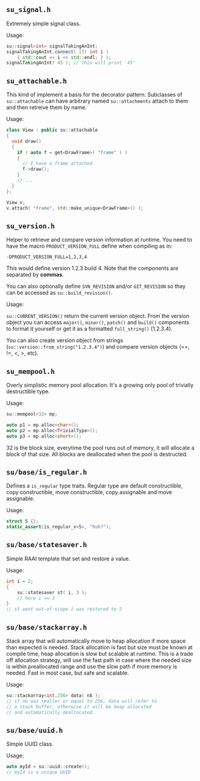 
## `su_signal.h`

Extremely simple signal class.

Usage:
```C++
su::signal<int> signalTakingAnInt;
signalTakingAnInt.connect( []( int i )
	{ std::cout << i << std::endl; } );
signalTakingAnInt( 45 ); // this will print '45'
```

## `su_attachable.h`

This kind of implement a basis for the decorator pattern.
Subclasses of `su::attachable` can have arbitrary named
`su::attachments` attach to them and then retreive them by
name.

Usage:
```C++
class View : public su::attachable
{
  void draw()
  {
    if ( auto f = get<DrawFrame>( "frame" ) )
    {
      // I have a frame attached
      f->draw();
    }
	// ...
  }
};

View v;
v.attach( "frame", std::make_unique<DrawFrame>() );
```

## `su_version.h`

Helper to retrieve and compare version information at
runtime. You need to have the macro `PRODUCT_VERSION_FULL`
define when compiling as in:

	-DPRODUCT_VERSION_FULL=1,2,3,4

This would define version 1.2.3 build 4. Note that the
components are separated by **commas**.

You can also optionally define `SVN_REVISION` and/or
`GIT_REVISION` so they can be accessed as
`su::build_revision()`.

Usage:

`su::CURRENT_VERSION()` return the current version object.
From the version object you can access `major()`, `minor()`,
`patch()` and `build()` components to format it yourself or
get it as a formatted `full_string()` (1.2.3.4).

You can also create version object from strings
(`su::version::from_string("1.2.3.4")`) and compare version
objects (==, !=, <, >, etc).

## `su_mempool.h`

Overly simplistic memory pool allocation. It's a growing only
pool of trivially destructible type.

Usage:
```C++
su::mempool<32> mp;

auto p1 = mp.alloc<char>();
auto p2 = mp.alloc<TrivialType>();
auto p3 = mp.alloc<short>();
```
32 is the block size, everytime the pool runs out of memory,
it will allocate a block of that size. All blocks are
deallocated when the pool is destructed.

## `su/base/is_regular.h`

Defines a `is_regular` type traits. Regular type are  default constructible, copy constructible, move constructible, copy assignable and move assignable.

Usage:
```C++
struct S {};
static_assert(is_regular_v<S>, "huh?");
```

## `su/base/statesaver.h`

Simple RAAI template that set and restore a value.

Usage:
```C++
int i = 2;
{
	su::statesaver st( i, 3 );
	// here i == 3
}
// st went out-of-scope i was restored to 2

```

## `su/base/stackarray.h`

Stack array that will automatically move to heap allocation if more space than expected is needed.  Stack allocation is fast but size must be known at compile time, heap allocation is slow but scalable at runtime. This is a trade off allocation strategy, will use the fast path in case where the needed size is within preallocated range and use the slow path if more memory is needed. Fast in most case, but safe and scalable.

Usage:
```C++
su::stackarray<int,256> data( nb );
// if nb was smaller or equal to 256, data will refer to
// a stack buffer, otherwise it will be heap allocated
// and automatically deallocated.
```

## `su/base/uuid.h`

Simple UUID class.

Usage:
```C++
auto myId = su::uuid::create();
// myId is a unique UUID
```
